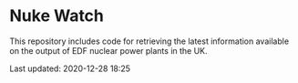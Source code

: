 # Nuke Watch

This repository includes code for retrieving the latest information available on the output of EDF nuclear power plants in the UK.

Last updated: 2020-12-28 18:25